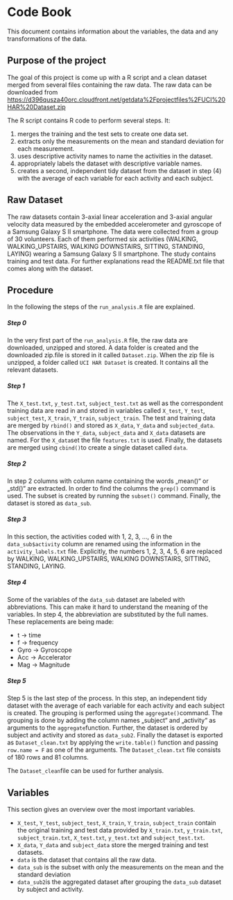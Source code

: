 # Code Book

This document contains information about the variables, the data and any transformations of the data.

## Purpose of the project

The goal of this project is come up with a R script and a clean dataset merged from several files containing the raw data. The raw data can be downloaded from https://d396qusza40orc.cloudfront.net/getdata%2Fprojectfiles%2FUCI%20HAR%20Dataset.zip

The R script contains R code to perform several steps. It:
1. merges the training and the test sets to create one data set.
2. extracts only the measurements on the mean and standard deviation for each measurement.
3. uses descriptive activity names to name the activities in the dataset.
4. appropriately labels the dataset with descriptive variable names.
5. creates a second, independent tidy dataset from the dataset in step (4) with
the average of each variable for each activity and each subject.

## Raw Dataset
The raw datasets contain 3-axial linear acceleration and 3-axial angular velocity data measured by the embedded accelerometer and gyroscope of a Samsung Galaxy S II smartphone. The data were collected from a group of 30 volunteers. Each of them performed six activities (WALKING, WALKING_UPSTAIRS, WALKING DOWNSTAIRS, SITTING, STANDING, LAYING) wearing a Samsung Galaxy S II smartphone. The study contains training and test data. For  further explanations read the README.txt file that comes along with the dataset.

## Procedure
In the following the steps of the `run_analysis.R` file are explained.

##### Step 0
In the very first part of the `run_analysis.R` file, the raw data are downloaded, unzipped and stored. A data folder is created and the downloaded zip.file is stored in it called `Dataset.zip`. When the zip file is unzipped, a folder called `UCI HAR Dataset` is created. It contains all the relevant datasets.

##### Step 1
The `X_test.txt`, `y_test.txt`, `subject_test.txt` as well as the correspondent training data are read in and stored in variables called `X_test`, `Y_test`, `subject_test`, `X_train`, `Y_train`, `subject_train`. The test and training data are merged by `rbind()` and stored as `X_data`, `Y_data` and `subjected_data`. The observations in the `Y_data`, `subject_data` and `X_data` datasets are named. For the `X_data`set the file `features.txt` is used. Finally, the datasets are merged using `cbind()`to create a single dataset called `data`.

##### Step 2
In step 2 columns with column name containing the words „mean()“ or „std()“ are extracted. In order to find the columns the `grep()` command is used. The subset is created by running the `subset()` command. Finally, the dataset is stored as `data_sub`.

##### Step 3
In this section, the activities coded with 1, 2, 3, …, 6 in the `data_sub$activity` column are renamed using the information in the `activity_labels.txt` file. Explicitly, the numbers 1, 2, 3, 4, 5, 6 are replaced by WALKING, WALKING_UPSTAIRS, WALKING DOWNSTAIRS, SITTING, STANDING, LAYING.

##### Step 4
Some of the variables of the `data_sub` dataset are labeled with abbreviations. This can make it hard to understand the meaning of the variables. In step 4, the abbreviation are substituted by the full names. These replacements are being made:

* t -> time
* f -> frequency
* Gyro -> Gyroscope
* Acc -> Accelerator
* Mag -> Magnitude

##### Step 5
Step 5 is the last step of the process. In this step, an independent tidy dataset with the average of each variable for each activity and each subject is created. The grouping is performed using the `aggregate()`command. The grouping is done by adding the column names „subject“ and „activity“ as arguments to the `aggregate`function. Further, the dataset is ordered by subject and activity and stored as `data_sub2`. Finally the dataset is exported as `Dataset_clean.txt` by applying the `write.table()` function and passing `row.name = F` as one of the arguments. The `Dataset_clean.txt` file consists of 180 rows and 81 columns.

The `Dataset_clean`file can be used for further analysis.

## Variables 
This section gives an overview over the most important variables. 

- `X_test`, `Y_test`, `subject_test`, `X_train`, `Y_train`, `subject_train` contain the original training and test data provided by `X_train.txt`, `y_train.txt`, `subject_train.txt`, `X_test.txt`, `y_test.txt` and `subject_test.txt`.
- `X_data`, `Y_data` and `subject_data` store the merged training and test datasets.
- `data` is the dataset that contains all the raw data.
- `data_sub` is the subset with only the measurements on the mean and the standard deviation
- `data_sub2`is the aggregated dataset after grouping the `data_sub` dataset by subject and activity.